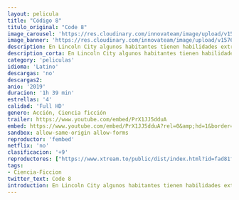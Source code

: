 ```yaml
---
layout: pelicula
title: "Código 8"
titulo_original: "Code 8"
image_carousel: 'https://res.cloudinary.com/innovateam/image/upload/v1576863126/code8-min_vezqce.jpg'
image_banner: 'https://res.cloudinary.com/innovateam/image/upload/v1576863127/code-8-poster-min_fvqxbj.jpg'
description: En Lincoln City algunos habitantes tienen habilidades extraordinarias. La mayoría vive por debajo del umbral de la pobreza, bajo la estrecha vigilancia de una fuerza policial fuertemente militarizada. Connor, un trabajador de la construcción con poderes, se une a una banda criminal para ayudar a su madre enferma. 
description_corta: En Lincoln City algunos habitantes tienen habilidades extraordinarias. La mayoría vive por debajo del umbral de la pobreza, bajo la estrecha vigilancia de una fuerza policial...
category: 'peliculas'
idioma: 'Latino'
descargas: 'no'
descargas2:
anio: '2019'
duracion: '1h 39 min'
estrellas: '4'
calidad: 'Full HD'
genero: Acción, Ciencia ficción
trailer: https://www.youtube.com/embed/PrX1JJ5dduA
embed: https://www.youtube.com/embed/PrX1JJ5dduA?rel=0&amp;hd=1&border=0&wmode=opaque&enablejsapi=1&modestbranding=1&controls=1&showinfo=1
sandbox: allow-same-origin allow-forms
reproductor: 'fembed'
netflix: 'no'
clasificacion: '+9'
reproductores: ["https://www.xtream.to/public/dist/index.html?id=fad81f04841c5c47d9bf05a4008e1b5b&title=Code%208","https://www.zembed.to/public/dist/asteroid.html?id=44c2601611364e3754df0e7c26e1f7e3&title=Code%208","https://api.cuevana3.io/stream/index.php?file=ek5lbm9xYWNrS0xYMTZLa2xNbkdvY3ZTb3BtZng4TGp6ZFpobGFMUGtOVFYySmlocU5XTzJkRE1tcHFuajVPb2w1eGphMkhEMGVQWDA2S21ZY1hRNEpQWHAyaGxsNXFtbkpPU2ZuUzJ3THVva2FDaVp3PT0","https://www.zembed.to/public/dist/asteroid.html?id=63b9470d28ff7a3c7647c7953dd65152&title=Code%208","https://api.cuevana3.io/rr/gd.php?h=ek5lbm9xYWNrS0xJMVp5b21KREk0dFBLbjVkaHhkRGdrOG1jbnBpUnhhS1ZxNHR6aTYvVjRMYmNmWG1peWM3QTBkS3NnSWpOeXN5WmxaYWZaNmJKekt5U3FadVkyUT09"]
tags:
- Ciencia-Ficcion
twitter_text: Code 8
introduction: En Lincoln City algunos habitantes tienen habilidades extraordinarias. La mayoría vive por debajo del umbral de la pobreza, bajo la estrecha vigilancia de una fuerza policial
---
```













